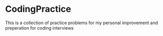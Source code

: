 # CodingPractice

This is a collection of practice problems for my personal improvement 
and preperation for coding interviews
